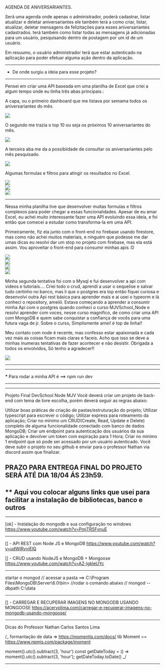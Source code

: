 AGENDA DE ANIVERSARIANTES.

Será uma agenda onde apenas o administrador, poderá cadastrar, listar atualizar e deletar aniversariantes ele também terá a como criar, listar, atualizar, deletar mensagens de felizitações para esses aniversariantes cadastrados. terá também como listar todas as mensagens já adicionadas para um usuário, pesquisando dentro de postagem por um id de um usuário.

Em resuumo, o usuário administrador terá que estar autenticado na aplicação para poder efetuar alguma ação dentro da aplicação.

---

- De onde surgiu a ideia para esse projeto?

---

Pensei em criar uma API baseada em uma planilha de Excel que criei a algum tempo onde eu tinha três abas principais.:

A capa, ou o primeiro dashboard que me listava por semama todos os aniversariantes do mês.

<div alin="center">
<img src='https://user-images.githubusercontent.com/36546342/232254975-3209fa19-7fc3-440d-ae3a-46d290302e2c.JPG'/>
</div>

O segundo me trazia o top 10 ou seja os próximos 10 aniversariantes do mês.

<div alin="center">
<img src='https://user-images.githubusercontent.com/36546342/232255011-e9fc1887-34bc-47b5-9eb9-53d2331f7a7c.JPG'/>
</div>

A terceira aba me da a possibiidade de consultar os aniversariantes pelo mês pesquisado.

<div alin="center">
<img src='https://user-images.githubusercontent.com/36546342/232255071-f3af2a46-72d4-43ae-847c-e9b09f8d3f1f.JPG'/>
</div>

Algumas formulas e filtros para atingir os resultados no Excel.

<div alin="center">
<img src='https://user-images.githubusercontent.com/36546342/232256492-0fb82f91-cb56-426f-9b02-5ffbbcc635c6.JPG'/>
</div>
<div alin="center">
<img src='https://user-images.githubusercontent.com/36546342/232256641-9c9f2248-c71c-482e-9ac7-c8586a838224.JPG'/>
</div>
<div alin="center">
<img src='https://user-images.githubusercontent.com/36546342/232256651-bdb305fc-6af7-424b-beba-ace70cb063e2.JPG'/>
</div>

---

Nessa minha planilha tive que desenvolver muitas formulas e filtros complexos para poder chegar a essas funcionalidades.
Apesar de eu amar Excel, eu achei muito interessante fazer uma API evoluindo essa ideia, e foi então que
comecei a estudar como transforma-la em uma API.

Primeiramente, fiz ela junto com o front-end no firebase usando firestore, mas como não achei muitos materiais, e ninguém que podesse me dar umas dicas eu resolvi dar um stop no projeto com firebase, mas ela está assim.
Vou aproveitar o front-end para consumir minhas apis :D

<div alin="center">
<img src='https://user-images.githubusercontent.com/36546342/232255951-7f45fa41-1a1e-490e-abd9-370d6e1197fb.JPG'/>
</div>
<div alin="center">
<img src='https://user-images.githubusercontent.com/36546342/232255981-235fa717-1175-4442-9dc8-855b149c4ef8.JPG'/>
</div>
<div alin="center">
<img src='https://user-images.githubusercontent.com/36546342/232255993-77cf1977-1929-4364-bfa1-7217b23c83c6.JPG'/>
</div>
<div alin="center">
<img src='https://user-images.githubusercontent.com/36546342/232256013-b4721708-4c0f-4316-9c0b-05b22be6b792.JPG'/>
</div>

Minha segunda tentativa foi com o Mysql e fui desenvolver a api com videos e tutoriais.... Criei todo o crud, aprendi a usar o sequelise e salvar tudo certinho no banco, mas li que o postgres era top então fiquei curiosa e desenvolvi outra Api rest básica para aprender mais e ai usei o typeorm e lá conheci o repository, ameiiii.
Estava começando a aprender a consumir minha Api com o postgres quando conheci o curso MJVSchool_Node e resolvi aprender com voces, nesse curso magnifico, de como criar uma API com MongoDB e quem sabe conquistar a confiança de vocês para uma futura vaga de jr.
Sobre o curso, Simplismente amei! é top de linha!! 

Meu contato com node é recente, mas confesso estar apaixonada e cada vez mais as coisas ficam mais claras e faceis. Acho que isso se deve a minhas inumeras tentativas de fazer acontecer e não desistir.
Obrigada a todos os envolvidos, Só tenho a agradecer!! 

<div alin="center">
<img src='https://user-images.githubusercontent.com/36546342/232255585-ceb4f1ac-79ba-4e70-9a8c-7421e4236201.JPG'/>
</div>

---

---

**\*** Para rodar a minha API é ==> npm run dev

---

---

Projeto Final DevSchool Node MJV
Você deverá criar um projeto de back-end com tema de livre escolha, porém deverá seguir as regras abaixo:

Utilizar boas práticas de criação de pastas/estruturação do projeto;
Utilizar typescript para escrever o código;
Utilizar express para roteamento da aplicação;
Criar no mínimo um CRUD(Create, Read, Update e Delete) completo de alguma funcionalidade conectado com banco de dados MongoDB;
Criar um endpoint para autenticação dos usuários da sua aplicação e devolver um token com expiração para 1 Hora;
Criar no mínimo 1 endpoint que só pode ser acessado por um usuário autenticado.
Você deve subir o projeto no seu github e enviar para o professor Nathan via discord assim que finalizar.

## PRAZO PARA ENTREGA FINAL DO PROJETO SERÁ ATÉ DIA 18/04 ÁS 23h59.

## \*\* Aqui vou colocar alguns links que usei para facilitar a instalação de bibliotecas, banco e outros

---

[ok] - Instalação do mongodb e sua configuração no windows
https://www.youtube.com/watch?v=PmjTR5FvnuE

---

[] - API REST com Node JS e MongoDB
https://www.youtube.com/watch?v=udWiRvvjElQ

[] - CRUD usando NodeJS e MongoDB + Mongoose
https://www.youtube.com/watch?v=AZ-lgkleUYc

---

startar o mongod
// acessar a pasta ==> C:\Program Files\MongoDB\Server\6.0\bin>
//rodar o comando abaixo
// mongod --dbpath C:\data

---

[] - CARREGAR E RECUPERAR IMAGENS NO MONGODB USANDO MONGOOSE
https://acervolima.com/carregar-e-recuperar-imagens-no-mongodb-usando-mongoose/

---

Dicas do Professor Nathan Carlos Santos Lima

/\_ formantação de data => https://momentjs.com/docs/
lib Moment == https://www.npmjs.com/package/moment

moment().utc().subtract(3, 'hour')
const getDateToday = () => moment().utc().subtract(3, 'hour');
getDateToday.toDate()
\_/

---
